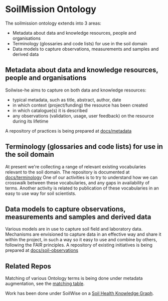 # SoilMission Ontology

The soilmission ontology extends into 3 areas:

- Metadata about data and knowledge resources, people and organisations
- Terminology (glossaries and code lists) for use in the soil domain
- Data models to capture observations, measurements and samples and derived data

## Metadata about data and knowledge resources, people and organisations

Soilwise-he aims to capture on both data and knowledge resources:

- typical metadata, such as title, abstract, author, date
- in which context (project/funding) the resource has been created
- in which catalogue(s) it is described
- any observations (validation, usage, user feedback) on the resource during its lifetime

A repository of practices is being prepared at [docs/metadata](./docs/metadata.md)

## Terminology (glossaries and code lists) for use in the soil domain

At present we're collecting a range of relevant existing vocabularies relevant to the soil domain. The repository is documented at [docs/terminology](./docs/terminology.md)
One of our activities is to try to understand how we can crosswalk between these vocabularies, and any gaps in availability of terms.
Another activity is related to publication of these vocabularies in an easy to use way for soil scientists.


## Data models to capture observations, measurements and samples and derived data 

Various models are in use to capture soil field and laboratory data. Mechanisms are envisioned to capture data in an effective way and share it within the project, in such a way so it easy to use and combine by others, following the FAIR principles. A repository of existing initiatives is being prepared at [docs/soil-observations](./docs/soil-observations.md)

## Related Repos
Matching of various Ontology terms is being done under metadata augmentation, see the [matching table](https://github.com/soilwise-he/metadata-augmentation/blob/main/keyword-matcher/result/terms.csv).

Work has been done under SoilWise on a [Soil Health Knowledge Graph](https://soilwise-he.github.io/soil-health/).


